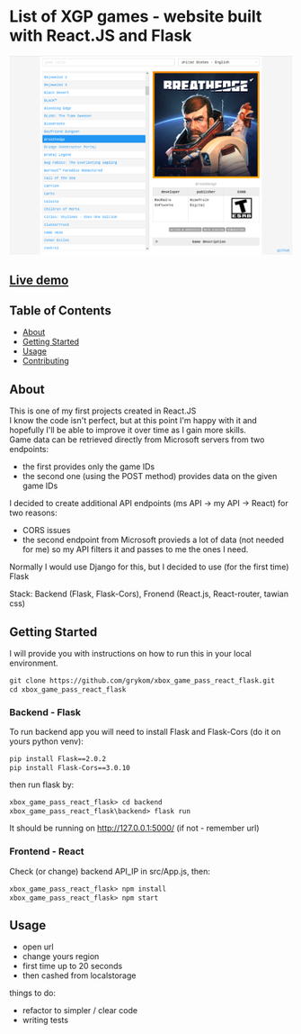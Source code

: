 # List of XGP games - website built with React.JS and Flask

![IMAGE_DESCRIPTION](demo_image.png)

## [Live demo](#about)

## Table of Contents

- [About](#about)
- [Getting Started](#getting_started)
- [Usage](#usage)
- [Contributing](../CONTRIBUTING.md)

## About <a name = "about"></a>

This is one of my first projects created in React.JS<br />
I know the code isn't perfect, but at this point I'm happy with it and hopefully I'll be able to improve it over time as I gain more skills. <br />
Game data can be retrieved directly from Microsoft servers from two endpoints:

- the first provides only the game IDs
- the second one (using the POST method) provides data on the given game IDs

I decided to create additional API endpoints (ms API -> my API -> React) for two reasons:

- CORS issues
- the second endpoint from Microsoft provieds a lot of data (not needed for me) so my API filters it and passes to me the ones I need.

Normally I would use Django for this, but I decided to use (for the first time) Flask

Stack: Backend (Flask, Flask-Cors), Fronend (React.js, React-router, tawian css)

## Getting Started <a name = "getting_started"></a>

I will provide you with instructions on how to run this in your local environment.

```
git clone https://github.com/grykom/xbox_game_pass_react_flask.git
cd xbox_game_pass_react_flask
```

### Backend - Flask

To run backend app you will need to install Flask and Flask-Cors (do it on yours python venv):

```
pip install Flask==2.0.2
pip install Flask-Cors==3.0.10
```

then run flask by:

```
xbox_game_pass_react_flask> cd backend
xbox_game_pass_react_flask\backend> flask run
```

It should be running on http://127.0.0.1:5000/ (if not - remember url)

### Frontend - React

Check (or change) backend API_IP in src/App.js, then:

```
xbox_game_pass_react_flask> npm install
xbox_game_pass_react_flask> npm start
```

## Usage <a name = "usage"></a>

- open url
- change yours region
- first time up to 20 seconds
- then cashed from localstorage

things to do:

- refactor to simpler / clear code
- writing tests
